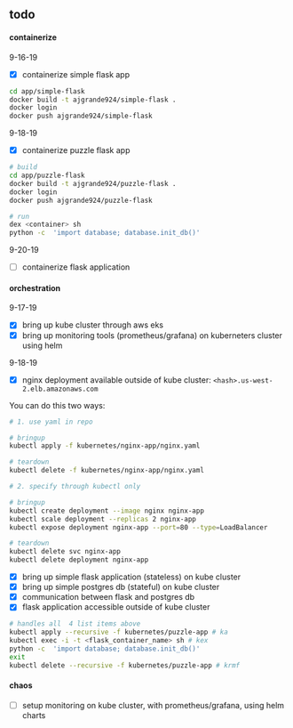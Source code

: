 ## todo

#### containerize

  9-16-19
  
  - [x] containerize simple flask app
  
  ```sh
  cd app/simple-flask
  docker build -t ajgrande924/simple-flask .
  docker login
  docker push ajgrande924/simple-flask
  ```

  9-18-19

  - [x] containerize puzzle flask app

  ```sh
  # build
  cd app/puzzle-flask
  docker build -t ajgrande924/puzzle-flask .
  docker login
  docker push ajgrande924/puzzle-flask

  # run
  dex <container> sh
  python -c  'import database; database.init_db()'
  ```
  
  9-20-19

  - [ ] containerize flask application

#### orchestration

9-17-19

  - [x] bring up kube cluster through aws eks
  - [x] bring up monitoring tools (prometheus/grafana) on kuberneters cluster using helm

9-18-19

  - [x] nginx deployment available outside of kube cluster: `<hash>.us-west-2.elb.amazonaws.com`

  You can do this two ways:

  ```sh
  # 1. use yaml in repo
  
  # bringup
  kubectl apply -f kubernetes/nginx-app/nginx.yaml
  
  # teardown
  kubectl delete -f kubernetes/nginx-app/nginx.yaml

  # 2. specify through kubectl only
  
  # bringup
  kubectl create deployment --image nginx nginx-app
  kubectl scale deployment --replicas 2 nginx-app
  kubectl expose deployment nginx-app --port=80 --type=LoadBalancer
  
  # teardown
  kubectl delete svc nginx-app
  kubectl delete deployment nginx-app
  ```

  - [x] bring up simple flask application (stateless) on kube cluster
  - [x] bring up simple postgres db (stateful) on kube cluster
  - [x] communication between flask and postgres db
  - [x] flask application accessible outside of kube cluster

  ```sh
  # handles all  4 list items above
  kubectl apply --recursive -f kubernetes/puzzle-app # ka
  kubectl exec -i -t <flask_container_name> sh # kex
  python -c  'import database; database.init_db()'
  exit
  kubectl delete --recursive -f kubernetes/puzzle-app # krmf
  ```

#### chaos

  - [ ] setup monitoring on kube cluster, with prometheus/grafana, using helm charts
